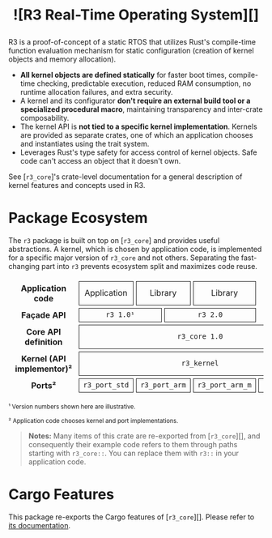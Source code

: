 <h1 align="center" style="border: none">

![R3 Real-Time Operating System][]

</h1>

<style type="text/css">
body.theme-dark h1 img:nth-of-type(1) { filter: brightness(8) hue-rotate(-120deg) invert(90%) saturate(2.8) brightness(1); }
body.theme-ayu h1 img:nth-of-type(1) { filter: brightness(8) hue-rotate(-120deg) invert(90%) saturate(2.8) brightness(0.9); }
</style>

R3 is a proof-of-concept of a static RTOS that utilizes Rust's compile-time function evaluation mechanism for static configuration (creation of kernel objects and memory allocation).

- **All kernel objects are defined statically** for faster boot times, compile-time checking, predictable execution, reduced RAM consumption, no runtime allocation failures, and extra security.
- A kernel and its configurator **don't require an external build tool or a specialized procedural macro**, maintaining transparency and inter-crate composability.
- The kernel API is **not tied to a specific kernel implementation**. Kernels are provided as separate crates, one of which an application chooses and instantiates using the trait system.
- Leverages Rust's type safety for access control of kernel objects. Safe code can't access an object that it doesn't own.

See [`r3_core`]'s crate-level documentation for a general description of kernel features and concepts used in R3.

# Package Ecosystem

The `r3` package is built on top on [`r3_core`] and provides useful abstractions. A kernel, which is chosen by application code, is implemented for a specific major version of `r3_core` and not others. Separating the fast-changing part into `r3` prevents ecosystem split and maximizes code reuse.

<table class="package-ecosystem-table" align="center">
    <tr>
        <th>Application code</th>
        <td colspan="2">Application</td>
        <td colspan="2">Library</td>
        <td colspan="2">Library</td>
        <td class="noborder">...</td>
    </tr>
    <tr>
        <th>Façade API</th>
        <td colspan="3"><code>r3 1.0¹</code></td>
        <td colspan="3"><code>r3 2.0</code></td>
        <td class="noborder">...</td>
    </tr>
    <tr>
        <th>Core API definition</th>
        <td colspan="7"><code>r3_core 1.0</code></td>
    </tr>
    <tr>
        <th>Kernel (API implementor)²</th>
        <td colspan="7"><code>r3_kernel</code></td>
    </tr>
    <tr>
        <th>Ports²</th>
        <td colspan="2"><code>r3_port_std</code></td>
        <td colspan="2"><code>r3_port_arm</code></td>
        <td colspan="2"><code>r3_port_arm_m</code></td>
        <td><code>r3_port_riscv</code></td>
    </tr>
</table>

<sub>¹ Version numbers shown here are illustrative.</sub>

<sub>² Application code chooses kernel and port implementations.</sub>

<style type="text/css">
.package-ecosystem-table { border-collapse: separate; border-spacing: 5px !important; }
.package-ecosystem-table td { border: 0.5px currentColor solid !important; text-align: center; vertical-align: middle }
.package-ecosystem-table td.noborder,
.package-ecosystem-table th { border: none !important; }
</style>

<div class="admonition-follows"></div>

> **Notes:** Many items of this crate are re-exported from [`r3_core`][], and consequently their example code refers to them through paths starting with `r3_core::`. You can replace them with `r3::` in your application code.

<!-- Display a "some Cargo features are disabled" warning in the documentation so that the user can know some items are missing for that reason. But we don't want this message to be displayed when someone is viewing `lib.md` directly, so the actual message is rendered by CSS. -->
<div class="admonition-follows"></div>
<blockquote class="disabled-feature-warning"><p><span></span><code></code></p></blockquote>

# Cargo Features

This package re-exports the Cargo features of [`r3_core`][]. Please refer to [its documentation][1].

[1]: r3_core#cargo-features
